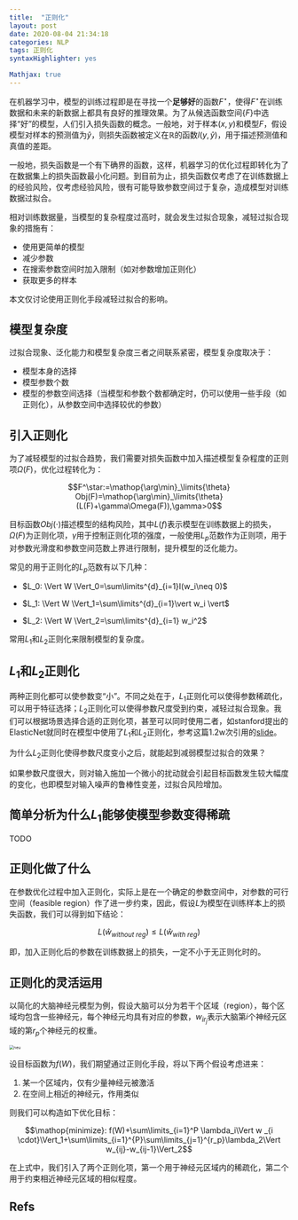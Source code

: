 ```yaml
---
title:  "正则化"
layout: post
date: 2020-08-04 21:34:18
categories: NLP
tags: 正则化
syntaxHighlighter: yes

Mathjax: true
---
```


在机器学习中，模型的训练过程即是在寻找一个**足够好**的函数$F^{\star}$，使得$F^{\star}$在训练数据和未来的新数据上都具有良好的推理效果。为了从候选函数空间$\{F\}$中选择“好”的模型，人们引入损失函数的概念。一般地，对于样本$(x, y)$和模型$F$，假设模型对样本的预测值为$\hat{y}$，则损失函数被定义在$\mathbb{R}$的函数$l(y, \hat{y})$，用于描述预测值和真值的差距。

一般地，损失函数是一个有下确界的函数，这样，机器学习的优化过程即转化为了在数据集上的损失函数最小化问题。到目前为止，损失函数仅考虑了在训练数据上的经验风险，仅考虑经验风险，很有可能导致参数空间过于复杂，造成模型对训练数据过拟合。

相对训练数据量，当模型的复杂程度过高时，就会发生过拟合现象，减轻过拟合现象的措施有：

- 使用更简单的模型
- 减少参数
- 在搜索参数空间时加入限制（如对参数增加正则化）
- 获取更多的样本

本文仅讨论使用正则化手段减轻过拟合的影响。

## 模型复杂度

过拟合现象、泛化能力和模型复杂度三者之间联系紧密，模型复杂度取决于：

- 模型本身的选择
- 模型参数个数
- 模型的参数空间选择（当模型和参数个数都确定时，仍可以使用一些手段（如正则化），从参数空间中选择较优的参数）

## 引入正则化

为了减轻模型的过拟合趋势，我们需要对损失函数中加入描述模型复杂程度的正则项$\Omega(F)$，优化过程转化为：

$$F^\star:=\mathop{\arg\min}_\limits{\theta} Obj(F)=\mathop{\arg\min}_\limits{\theta}(L(F)+\gamma\Omega(F)),\gamma>0$$

目标函数$Obj(\cdot)$描述模型的结构风险，其中$L(f)$表示模型在训练数据上的损失，$\Omega(F)$为正则化项，$\gamma$用于控制正则化项的强度，一般使用$L_p$范数作为正则项，用于对参数光滑度和参数空间范数上界进行限制，提升模型的泛化能力。

常见的用于正则化的$L_p$范数有以下几种：

- $L_0: \Vert W \Vert_0=\sum\limits^{d}_{i=1}I(w_i\neq 0)$

- $L_1: \Vert W \Vert_1=\sum\limits^{d}_{i=1}\vert w_i \vert$
- $L_2: \Vert W \Vert_2=\sum\limits^{d}_{i=1} w_i^2$

常用$L_1$和$L_2$正则化来限制模型的复杂度。

## $L_1$和$L_2$正则化

两种正则化都可以使参数变“小”。不同之处在于，$L_1$正则化可以使得参数稀疏化，可以用于特征选择；$L_2$正则化可以使得参数尺度受到约束，减轻过拟合现象。我们可以根据场景选择合适的正则化项，甚至可以同时使用二者，如stanford提出的ElasticNet就同时在模型中使用了$L_1$和$L_2$正则化，参考这篇1.2w次引用的[slide](https://web.stanford.edu/~hastie/TALKS/enet_talk.pdf)。

为什么$L_2$正则化使得参数尺度变小之后，就能起到减弱模型过拟合的效果？

如果参数尺度很大，则对输入施加一个微小的扰动就会引起目标函数发生较大幅度的变化，也即模型对输入噪声的鲁棒性变差，过拟合风险增加。

## 简单分析为什么$L_1$能够使模型参数变得稀疏

TODO

## 正则化做了什么

在参数优化过程中加入正则化，实际上是在一个确定的参数空间中，对参数的可行空间（feasible region）作了进一步约束，因此，假设$L$为模型在训练样本上的损失函数，我们可以得到如下结论：

$$L(\hat{w}_{without\ reg}) \leq L(\hat{w}_{with\ reg})$$

即，加入正则化后的参数在训练数据上的损失，一定不小于无正则化时的。

## 正则化的灵活运用

以简化的大脑神经元模型为例，假设大脑可以分为若干个区域（region），每个区域均包含一些神经元，每个神经元均具有对应的参数，$w_{ir_j}$表示大脑第$i$个神经元区域的第$r_p$个神经元的权重。

<img src="http://shihanmax.top/20201013230655_vEOXrf_%E6%88%AA%E5%B1%8F2020-10-13%2023.06.38.jpeg" alt="neu" style="zoom:50%;" />

设目标函数为$f(W)$，我们期望通过正则化手段，将以下两个假设考虑进来：

1. 某一个区域内，仅有少量神经元被激活
2. 在空间上相近的神经元，作用类似

则我们可以构造如下优化目标：

$$\mathop{minimize}: f(W)+\sum\limits_{i=1}^P \lambda_i\Vert w
_{i \cdot}\Vert_1+\sum\limits_{i=1}^{P}\sum\limits_{j=1}^{r_p}\lambda_2\Vert w_{ij}-w_{ij-1}\Vert_2$$

在上式中，我们引入了两个正则化项，第一个用于神经元区域内的稀疏化，第二个用于约束相近神经元区域的相似程度。



## Refs

